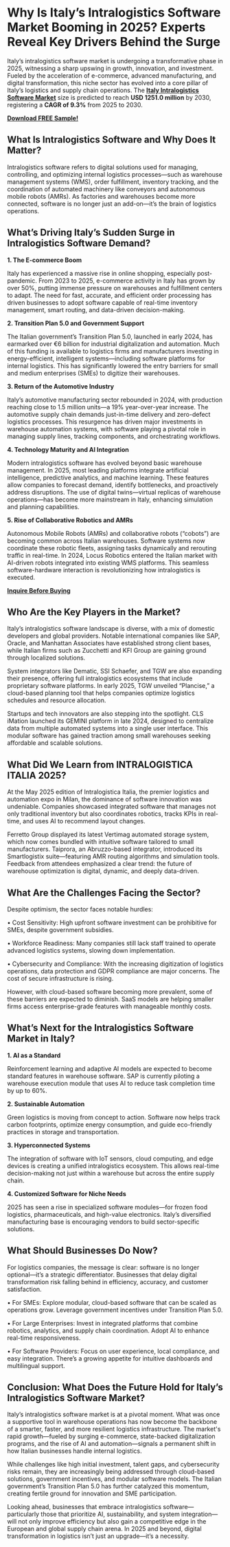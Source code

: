 # Why Is Italy’s Intralogistics Software Market Booming in 2025? Experts Reveal Key Drivers Behind the Surge

Italy’s intralogistics software market is undergoing a transformative phase in 2025, witnessing a sharp upswing in growth, innovation, and investment. Fueled by the acceleration of e-commerce, advanced manufacturing, and digital transformation, this niche sector has evolved into a core pillar of Italy’s logistics and supply chain operations. The [**Italy Intralogistics Software Market**](https://www.nextmsc.com/report/italy-intralogistics-software-market-ic3083) size is predicted to reach **USD 1251.0 million** by 2030, registering a **CAGR of 9.3%** from 2025 to 2030.

[**Download FREE Sample!**](https://www.nextmsc.com/italy-intralogistics-software-market-ic3083/request-sample)

## What Is Intralogistics Software and Why Does It Matter?

Intralogistics software refers to digital solutions used for managing, controlling, and optimizing internal logistics processes—such as warehouse management systems (WMS), order fulfillment, inventory tracking, and the coordination of automated machinery like conveyors and autonomous mobile robots (AMRs). As factories and warehouses become more connected, software is no longer just an add-on—it’s the brain of logistics operations.

## What’s Driving Italy’s Sudden Surge in Intralogistics Software Demand?

**1. The E-commerce Boom**

Italy has experienced a massive rise in online shopping, especially post-pandemic. From 2023 to 2025, e-commerce activity in Italy has grown by over 50%, putting immense pressure on warehouses and fulfillment centers to adapt. The need for fast, accurate, and efficient order processing has driven businesses to adopt software capable of real-time inventory management, smart routing, and data-driven decision-making.

**2. Transition Plan 5.0 and Government Support**

The Italian government’s Transition Plan 5.0, launched in early 2024, has earmarked over €6 billion for industrial digitalization and automation. Much of this funding is available to logistics firms and manufacturers investing in energy-efficient, intelligent systems—including software platforms for internal logistics. This has significantly lowered the entry barriers for small and medium enterprises (SMEs) to digitize their warehouses.

**3. Return of the Automotive Industry**

Italy’s automotive manufacturing sector rebounded in 2024, with production reaching close to 1.5 million units—a 19% year-over-year increase. The automotive supply chain demands just-in-time delivery and zero-defect logistics processes. This resurgence has driven major investments in warehouse automation systems, with software playing a pivotal role in managing supply lines, tracking components, and orchestrating workflows.

**4. Technology Maturity and AI Integration**

Modern intralogistics software has evolved beyond basic warehouse management. In 2025, most leading platforms integrate artificial intelligence, predictive analytics, and machine learning. These features allow companies to forecast demand, identify bottlenecks, and proactively address disruptions. The use of digital twins—virtual replicas of warehouse operations—has become more mainstream in Italy, enhancing simulation and planning capabilities.

**5. Rise of Collaborative Robotics and AMRs**

Autonomous Mobile Robots (AMRs) and collaborative robots (“cobots”) are becoming common across Italian warehouses. Software systems now coordinate these robotic fleets, assigning tasks dynamically and rerouting traffic in real-time. In 2024, Locus Robotics entered the Italian market with AI-driven robots integrated into existing WMS platforms. This seamless software-hardware interaction is revolutionizing how intralogistics is executed.

[**Inquire Before Buying**](https://www.nextmsc.com/italy-intralogistics-software-market-ic3083/inquire-before-buying)

## Who Are the Key Players in the Market?

Italy’s intralogistics software landscape is diverse, with a mix of domestic developers and global providers. Notable international companies like SAP, Oracle, and Manhattan Associates have established strong client bases, while Italian firms such as Zucchetti and KFI Group are gaining ground through localized solutions.

System integrators like Dematic, SSI Schaefer, and TGW are also expanding their presence, offering full intralogistics ecosystems that include proprietary software platforms. In early 2025, TGW unveiled “Plancise,” a cloud-based planning tool that helps companies optimize logistics schedules and resource allocation.

Startups and tech innovators are also stepping into the spotlight. CLS iMation launched its GEMINI platform in late 2024, designed to centralize data from multiple automated systems into a single user interface. This modular software has gained traction among small warehouses seeking affordable and scalable solutions.

## What Did We Learn from INTRALOGISTICA ITALIA 2025?

At the May 2025 edition of Intralogistica Italia, the premier logistics and automation expo in Milan, the dominance of software innovation was undeniable. Companies showcased integrated software that manages not only traditional inventory but also coordinates robotics, tracks KPIs in real-time, and uses AI to recommend layout changes.

Ferretto Group displayed its latest Vertimag automated storage system, which now comes bundled with intuitive software tailored to small manufacturers. Taiprora, an Abruzzo-based integrator, introduced its Smartlogistix suite—featuring AMR routing algorithms and simulation tools. Feedback from attendees emphasized a clear trend: the future of warehouse optimization is digital, dynamic, and deeply data-driven.

## What Are the Challenges Facing the Sector?

Despite optimism, the sector faces notable hurdles:

•	Cost Sensitivity: High upfront software investment can be prohibitive for SMEs, despite government subsidies.

•	Workforce Readiness: Many companies still lack staff trained to operate advanced logistics systems, slowing down implementation.

•	Cybersecurity and Compliance: With the increasing digitization of logistics operations, data protection and GDPR compliance are major concerns. The cost of secure infrastructure is rising.

However, with cloud-based software becoming more prevalent, some of these barriers are expected to diminish. SaaS models are helping smaller firms access enterprise-grade features with manageable monthly costs.

## What’s Next for the Intralogistics Software Market in Italy?

**1. AI as a Standard**

Reinforcement learning and adaptive AI models are expected to become standard features in warehouse software. SAP is currently piloting a warehouse execution module that uses AI to reduce task completion time by up to 60%.

**2. Sustainable Automation**

Green logistics is moving from concept to action. Software now helps track carbon footprints, optimize energy consumption, and guide eco-friendly practices in storage and transportation.

**3. Hyperconnected Systems**

The integration of software with IoT sensors, cloud computing, and edge devices is creating a unified intralogistics ecosystem. This allows real-time decision-making not just within a warehouse but across the entire supply chain.

**4. Customized Software for Niche Needs**

2025 has seen a rise in specialized software modules—for frozen food logistics, pharmaceuticals, and high-value electronics. Italy’s diversified manufacturing base is encouraging vendors to build sector-specific solutions.

## What Should Businesses Do Now?

For logistics companies, the message is clear: software is no longer optional—it’s a strategic differentiator. Businesses that delay digital transformation risk falling behind in efficiency, accuracy, and customer satisfaction.

•	For SMEs: Explore modular, cloud-based software that can be scaled as operations grow. Leverage government incentives under Transition Plan 5.0.

•	For Large Enterprises: Invest in integrated platforms that combine robotics, analytics, and supply chain coordination. Adopt AI to enhance real-time responsiveness.

•	For Software Providers: Focus on user experience, local compliance, and easy integration. There’s a growing appetite for intuitive dashboards and multilingual support.

## Conclusion: What Does the Future Hold for Italy’s Intralogistics Software Market?

Italy’s intralogistics software market is at a pivotal moment. What was once a supportive tool in warehouse operations has now become the backbone of a smarter, faster, and more resilient logistics infrastructure. The market's rapid growth—fueled by surging e-commerce, state-backed digitalization programs, and the rise of AI and automation—signals a permanent shift in how Italian businesses handle internal logistics.

While challenges like high initial investment, talent gaps, and cybersecurity risks remain, they are increasingly being addressed through cloud-based solutions, government incentives, and modular software models. The Italian government’s Transition Plan 5.0 has further catalyzed this momentum, creating fertile ground for innovation and SME participation.

Looking ahead, businesses that embrace intralogistics software—particularly those that prioritize AI, sustainability, and system integration—will not only improve efficiency but also gain a competitive edge in the European and global supply chain arena. In 2025 and beyond, digital transformation in logistics isn’t just an upgrade—it’s a necessity.
